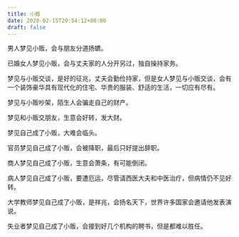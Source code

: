 ```yaml
---
title: 小贩
date: 2020-02-15T20:54:12+08:00
draft: false
---
```


男人梦见小贩，会与朋友分道扬镳。<br>


已婚女人梦见小贩，会与丈夫家的人分开另过，独自操持家务。<br>


梦见与小贩交谈，是好的征兆，丈夫会勤俭持家，但是女人梦见与小贩交谈，会有一个装饰豪华具有现代化的住宅、华贵的服装、舒适的生活，一切应有尽有。<br>


梦见与小贩吵架，陌生人会骗走自己的财产。<br>


梦见和小贩交朋友，生意会好转，发大财。<br>


梦见自己成了小贩，大难会临头。<br>


官员梦见自己成了小贩，会被降职，最后只好提出辞职。<br>


商人梦见自己成了小贩，生意会萧条，有可能倒闭。<br>


病人梦见自己成了小贩，要遭厄运，尽管请西医大夫和中医治疗，但病情仍不见好转。<br>


大学教师梦见自己成了小贩，是祥兆，会扬名天下，世界许多国家会邀请他发表演说。<br>


失业者梦见自己成了小贩，会接到好几个机构的聘书，但是都难以胜任。<br>
